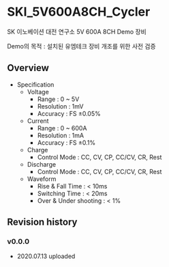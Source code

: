 # SKI_5V600A8CH_Cycler

SK 이노베이션 대전 연구소 5V 600A 8CH Demo 장비

Demo의 목적 : 설치된 유엠테크 장비 개조를 위한 사전 검증

## Overview

  - Specification
      - Voltage
        - Range : 0 ~ 5V
        - Resolution : 1mV
        - Accuracy : FS ±0.05%
      - Current
        - Range : 0 ~ 600A
        - Resolution : 1mA
        - Accuracy : FS ±0.1%
      - Charge
        - Control Mode : CC, CV, CP, CC/CV, CR, Rest
      - Discharge
        - Control Mode : CC, CV, CP, CC/CV, CR, Rest
      - Waveform
        - Rise & Fall Time : < 10ms
        - Switching Time : < 20ms
        - Over & Under shooting : < 1%

## Revision history

### v0.0.0
  - 2020.07.13 uploaded
  
